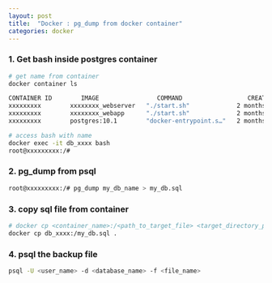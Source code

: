 ```yaml
---
layout: post
title:  "Docker : pg_dump from docker container"
categories: docker
---
```



### 1. Get bash inside postgres container

```bash
# get name from container
docker container ls

CONTAINER ID        IMAGE                COMMAND                  CREATED             STATUS              PORTS                                      NAMES
xxxxxxxxx        xxxxxxxx_webserver   "./start.sh"             2 months ago        Up 2 months         0.0.0.0:80->80/tcp, 0.0.0.0:443->443/tcp   webserver_xxxx
xxxxxxxxx        xxxxxxxx_webapp      "./start.sh"             2 months ago        Up 2 months         8000/tcp                                   webapp_xxxx
xxxxxxxxx        postgres:10.1        "docker-entrypoint.s…"   2 months ago        Up 2 months         5432/tcp                                   db_xxxx

# access bash with name
docker exec -it db_xxxx bash
root@xxxxxxxxx:/# 
```

### 2. pg_dump from psql

```bash
root@xxxxxxxxx:/# pg_dump my_db_name > my_db.sql
```

### 3. copy sql file from container

```bash
# docker cp <container_name>:/<path_to_target_file> <target_directory_path>
docker cp db_xxxx:/my_db.sql .
```

### 4. psql the backup file

```bash
psql -U <user_name> -d <database_name> -f <file_name>
```
